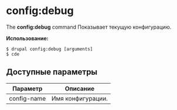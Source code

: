 # config:debug
The **config:debug** command Показывает текущую конфигурацию.

**Использование:**
```
$ drupal config:debug [arguments] 
$ cde  
```

## Доступные параметры
Параметр | Описание
---------|-------------
config-name | Имя конфигурации.

